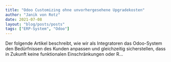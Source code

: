 ```yaml
---
title: "Odoo Customizing ohne unvorhergesehene Upgradekosten"
author: "Janik von Rotz"
date: 2021-07-08
layout: "blog/posts/posts"
tags: ["ERP-System", "Odoo"]
---
```


Der folgende Artikel beschreibt, wie wir als Integratoren das Odoo-System den Bedürfnissen des Kunden anpassen und gleichzeitig sicherstellen, dass in Zukunft keine funktionalen Einschränkungen oder R...

